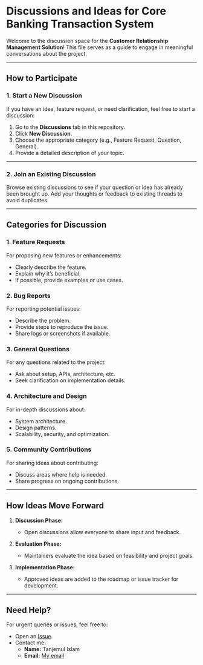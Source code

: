 # Discussions and Ideas for Core Banking Transaction System

Welcome to the discussion space for the **Customer Relationship Management Solution**! This file serves as a guide to engage in meaningful conversations about the project.

---

## How to Participate

### 1. Start a New Discussion
If you have an idea, feature request, or need clarification, feel free to start a discussion:
1. Go to the **Discussions** tab in this repository.
2. Click **New Discussion**.
3. Choose the appropriate category (e.g., Feature Request, Question, General).
4. Provide a detailed description of your topic.

---

### 2. Join an Existing Discussion
Browse existing discussions to see if your question or idea has already been brought up. Add your thoughts or feedback to existing threads to avoid duplicates.

---

## Categories for Discussion

### 1. Feature Requests
For proposing new features or enhancements:
- Clearly describe the feature.
- Explain why it’s beneficial.
- If possible, provide examples or use cases.

### 2. Bug Reports
For reporting potential issues:
- Describe the problem.
- Provide steps to reproduce the issue.
- Share logs or screenshots if available.

### 3. General Questions
For any questions related to the project:
- Ask about setup, APIs, architecture, etc.
- Seek clarification on implementation details.

### 4. Architecture and Design
For in-depth discussions about:
- System architecture.
- Design patterns.
- Scalability, security, and optimization.

### 5. Community Contributions
For sharing ideas about contributing:
- Discuss areas where help is needed.
- Share progress on ongoing contributions.

---

## How Ideas Move Forward

1. **Discussion Phase:**
   - Open discussions allow everyone to share input and feedback.

2. **Evaluation Phase:**
   - Maintainers evaluate the idea based on feasibility and project goals.

3. **Implementation Phase:**
   - Approved ideas are added to the roadmap or issue tracker for development.

---

## Need Help?

For urgent queries or issues, feel free to:
- Open an [Issue](https://github.com/Tanjemul//issues).
- Contact me: 
  - **Name:** Tanjemul Islam 
  - **Email:** [My email](mailto:tanjemul11@gmail.com)
